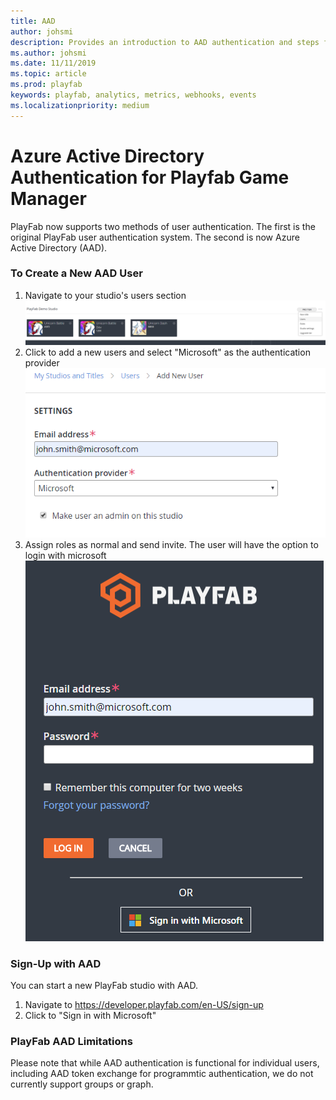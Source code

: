 ```yaml
---
title: AAD
author: johsmi
description: Provides an introduction to AAD authentication and steps for how to create a user with this auth method
ms.author: johsmi
ms.date: 11/11/2019
ms.topic: article
ms.prod: playfab
keywords: playfab, analytics, metrics, webhooks, events
ms.localizationpriority: medium
---
```


# Azure Active Directory Authentication for Playfab Game Manager

PlayFab now supports two methods of user authentication. The first is the original PlayFab user authentication system. The second is now Azure Active Directory (AAD).

### To Create a New AAD User
1. Navigate to your studio's users section ![Studio Users](media/AADDoc1.png )
2. Click to add a new users and select "Microsoft" as the authentication provider ![Select Microsoft Authentication](media/AADDoc2.png )
3. Assign roles as normal and send invite. The user will have the option to login with microsoft ![Sign In with Microsoft](media/AADDoc3.png )

### Sign-Up with AAD
You can start a new PlayFab studio with AAD.
1. Navigate to https://developer.playfab.com/en-US/sign-up
2. Click to "Sign in with Microsoft"

### PlayFab AAD Limitations
Please note that while AAD authentication is functional for individual users, including AAD token exchange for programmtic authentication, we do not currently support groups or graph.